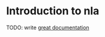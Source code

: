 # Introduction to nla

TODO: write [great documentation](http://jacobian.org/writing/what-to-write/)

